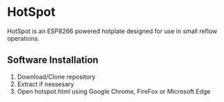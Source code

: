 # HotSpot

HotSpot is an ESP8266 powered hotplate designed for use in small reflow operations.

## Software Installation

1. Download/Clone repository
2. Extract if nessesary
3. Open hotspot.html using Google Chrome, FireFox or Microsoft Edge
